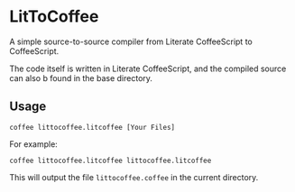 # LitToCoffee

A simple source-to-source compiler from Literate CoffeeScript to CoffeeScript.

The code itself is written in Literate CoffeeScript, and the compiled source can also b found in the base directory.

## Usage

	coffee littocoffee.litcoffee [Your Files]

For example:

	coffee littocoffee.litcoffee littocoffee.litcoffee

This will output the file `littocoffee.coffee` in the current directory.